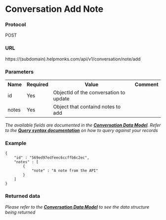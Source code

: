 # Conversation Add Note

### Protocol
POST

### URL
https://(subdomain).helpmonks.com/api/v1/conversation/note/add

### Parameters
<table>
    <tr>
        <th>Name</th>
        <th>Required</th>
        <th>Value</th>
        <th>Comment</th>
    </tr>
    <tr>
        <td>id</td>
        <td>Yes</td>
        <td>ObjectId of the conversation to update</td>
        <td></td>
    </tr>
    <tr>
        <td>notes</td>
        <td>Yes</td>
        <td>Object that containd notes to add</td>
        <td></td>
    </tr>
</table>

*The available fields are documented in the **[Conversation Data Model](/api/models/conversation/)**. Refer to the **[Query syntax documentation](/api/syntax)** on how to query against your records*

### Example

```
{ 
    "id" : "569ed97edfeec6ccffb6c2ec",
    "notes" : [ 
        { 
            "note" : "A note from the API"
        }
    ]
}
```

### Returned data

*Please refer to the **[Conversation Data Model](/api/models/conversation/)** to see the data structure being returned*

